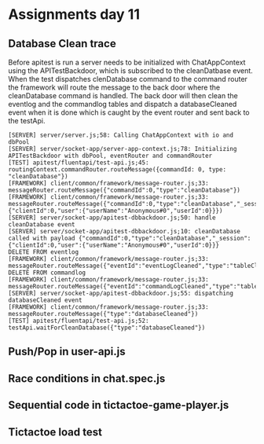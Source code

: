 # Assignments day 11

## Database Clean trace
Before apitest is run a server needs to be initialized with ChatAppContext using the APITestBackdoor, which is subscribed to the cleanDatbase event. When the test dispatches clenDatabase command to the command router the framework will route the message to the back door where the cleanDatabase command is handled. The back door will then clean the eventlog and the commandlog tables and dispatch a databaseCleaned event when it is done which is caught by the event router and sent back to the testApi.

```
[SERVER] server/server.js;58: Calling ChatAppContext with io and dbPool
[SERVER] server/socket-app/server-app-context.js;78: Initializing APITestBackdoor with dbPool, eventRouter and commandRouter
[TEST] apitest/fluentapi/test-api.js;45: routingContext.commandRouter.routeMessage({commandId: 0, type: "cleanDatabase"})
[FRAMEWORK] client/common/framework/message-router.js;33: messageRouter.routeMessage({"commandId":0,"type":"cleanDatabase"})
[FRAMEWORK] client/common/framework/message-router.js;33: messageRouter.routeMessage({"commandId":0,"type":"cleanDatabase","_session":{"clientId":0,"user":{"userName":"Anonymous#0","userId":0}}})
[SERVER] server/socket-app/apitest-dbbackdoor.js;50: handle cleanDatabase event
[SERVER] server/socket-app/apitest-dbbackdoor.js;10: cleanDatabase called with payload {"commandId":0,"type":"cleanDatabase","_session":{"clientId":0,"user":{"userName":"Anonymous#0","userId":0}}}
DELETE FROM eventlog
[FRAMEWORK] client/common/framework/message-router.js;33: messageRouter.routeMessage({"eventId":"eventLogCleaned","type":"tableCleaned","tableName":"eventlog"})
DELETE FROM commandlog
[FRAMEWORK] client/common/framework/message-router.js;33: messageRouter.routeMessage({"eventId":"commandLogCleaned","type":"tableCleaned","tableName":"commandlog"})
[SERVER] server/socket-app/apitest-dbbackdoor.js;55: dispatching databaseCleaned event
[FRAMEWORK] client/common/framework/message-router.js;33: messageRouter.routeMessage({"type":"databaseCleaned"})
[TEST] apitest/fluentapi/test-api.js;52: testApi.waitForCleanDatabase({"type":"databaseCleaned"})
```

## Push/Pop in user-api.js

## Race conditions in chat.spec.js

## Sequential code in tictactoe-game-player.js

## Tictactoe load test

